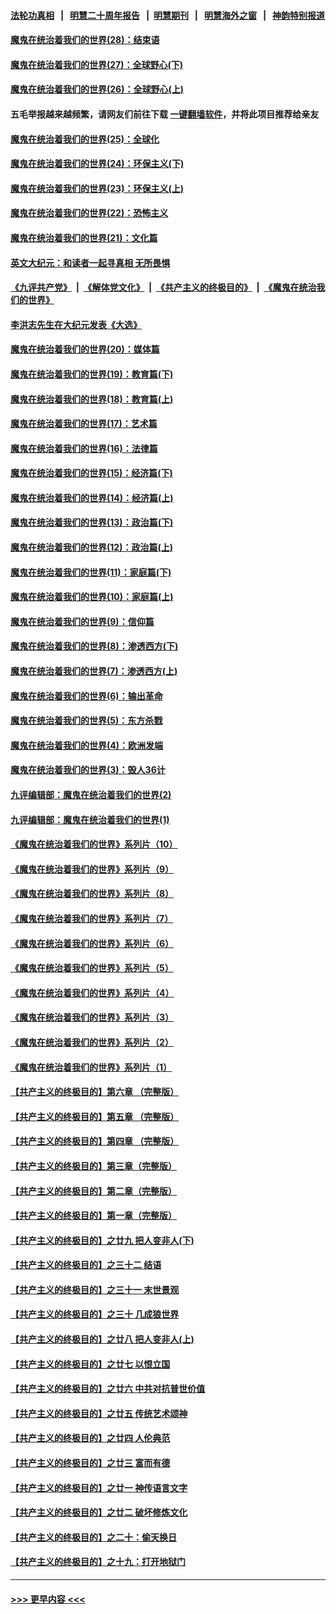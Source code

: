 #### [法轮功真相](https://github.com/gfw-breaker/truth/blob/master/README.md?t=0) &nbsp;&nbsp;|&nbsp;&nbsp; [明慧二十周年报告](https://github.com/gfw-breaker/mh-reports/blob/master/README.md?t=0) &nbsp;&nbsp;|&nbsp;&nbsp;[明慧期刊](https://github.com/gfw-breaker/mh-qikan) &nbsp;&nbsp;|&nbsp;&nbsp; [明慧海外之窗](https://github.com/gfw-breaker/mh-news/blob/master/README.md?t=0) &nbsp;&nbsp;|&nbsp;&nbsp; [神韵特别报道](https://github.com/gfw-breaker/mh-news/blob/master/shenyun.md?t=0)
#### [魔鬼在统治着我们的世界(28)：结束语](../pages/nsc422/n10936246.md?t=07051451) 
#### [魔鬼在统治着我们的世界(27)：全球野心(下)](../pages/nsc422/n10928319.md?t=07051451) 
#### [魔鬼在统治着我们的世界(26)：全球野心(上)](../pages/nsc422/n10900318.md?t=07051451) 
#### 五毛举报越来越频繁，请网友们前往下载 [一键翻墙软件](https://github.com/gfw-breaker/ssr-accounts)，并将此项目推荐给亲友
#### [魔鬼在统治着我们的世界(25)：全球化](../pages/nsc422/n10788205.md?t=07051451) 
#### [魔鬼在统治着我们的世界(24)：环保主义(下)](../pages/nsc422/n10695307.md?t=07051451) 
#### [魔鬼在统治着我们的世界(23)：环保主义(上)](../pages/nsc422/n10688613.md?t=07051451) 
#### [魔鬼在统治着我们的世界(22)：恐怖主义](../pages/nsc422/n10614727.md?t=07051451) 
#### [魔鬼在统治着我们的世界(21)：文化篇](../pages/nsc422/n10597706.md?t=07051451) 
#### [英文大纪元：和读者一起寻真相 无所畏惧](../pages/nsc422/n12542027.md?t=07051451) 
#### [《九评共产党》](https://github.com/begood0513/9ping.md/blob/master/README.md) &nbsp;|&nbsp; [《解体党文化》](../../../../jtdwh.md/blob/master/README.md)  &nbsp;|&nbsp; [《共产主义的终极目的》](../../../../gczydzjmd.md/blob/master/README.md) &nbsp;|&nbsp; [《魔鬼在统治我们的世界》](../../../../mgztzwmdsj.md/blob/master/README.md) 
#### [李洪志先生在大纪元发表《大选》](../pages/nsc422/n12534746.md?t=07051451) 
#### [魔鬼在统治着我们的世界(20)：媒体篇](../pages/nsc422/n10586579.md?t=07051451) 
#### [魔鬼在统治着我们的世界(19)：教育篇(下)](../pages/nsc422/n10564808.md?t=07051451) 
#### [魔鬼在统治着我们的世界(18)：教育篇(上)](../pages/nsc422/n10526970.md?t=07051451) 
#### [魔鬼在统治着我们的世界(17)：艺术篇](../pages/nsc422/n10499093.md?t=07051451) 
#### [魔鬼在统治着我们的世界(16)：法律篇](../pages/nsc422/n10485969.md?t=07051451) 
#### [魔鬼在统治着我们的世界(15)：经济篇(下)](../pages/nsc422/n10469975.md?t=07051451) 
#### [魔鬼在统治着我们的世界(14)：经济篇(上)](../pages/nsc422/n10457370.md?t=07051451) 
#### [魔鬼在统治着我们的世界(13)：政治篇(下)](../pages/nsc422/n10448270.md?t=07051451) 
#### [魔鬼在统治着我们的世界(12)：政治篇(上)](../pages/nsc422/n10444576.md?t=07051451) 
#### [魔鬼在统治着我们的世界(11)：家庭篇(下)](../pages/nsc422/n10440961.md?t=07051451) 
#### [魔鬼在统治着我们的世界(10)：家庭篇(上)](../pages/nsc422/n10435448.md?t=07051451) 
#### [魔鬼在统治着我们的世界(9)：信仰篇](../pages/nsc422/n10432159.md?t=07051451) 
#### [魔鬼在统治着我们的世界(8)：渗透西方(下)](../pages/nsc422/n10429603.md?t=07051451) 
#### [魔鬼在统治着我们的世界(7)：渗透西方(上)](../pages/nsc422/n10426013.md?t=07051451) 
#### [魔鬼在统治着我们的世界(6)：输出革命](../pages/nsc422/n10421536.md?t=07051451) 
#### [魔鬼在统治着我们的世界(5)：东方杀戮](../pages/nsc422/n10417707.md?t=07051451) 
#### [魔鬼在统治着我们的世界(4)：欧洲发端](../pages/nsc422/n10414890.md?t=07051451) 
#### [魔鬼在统治着我们的世界(3)：毁人36计](../pages/nsc422/n10411583.md?t=07051451) 
#### [九评编辑部：魔鬼在统治着我们的世界(2)](../pages/nsc422/n10410036.md?t=07051451) 
#### [九评编辑部：魔鬼在统治着我们的世界(1)](../pages/nsc422/n10406825.md?t=07051451) 
#### [《魔鬼在统治着我们的世界》系列片（10）](../pages/nsc422/n12292670.md?t=07051451) 
#### [《魔鬼在统治着我们的世界》系列片（9）](../pages/nsc422/n12290859.md?t=07051451) 
#### [《魔鬼在统治着我们的世界》系列片（8）](../pages/nsc422/n12287445.md?t=07051451) 
#### [《魔鬼在统治着我们的世界》系列片（7）](../pages/nsc422/n12283425.md?t=07051451) 
#### [《魔鬼在统治着我们的世界》系列片（6）](../pages/nsc422/n12282314.md?t=07051451) 
#### [《魔鬼在统治着我们的世界》系列片（5）](../pages/nsc422/n12281419.md?t=07051451) 
#### [《魔鬼在统治着我们的世界》系列片（4）](../pages/nsc422/n12274024.md?t=07051451) 
#### [《魔鬼在统治着我们的世界》系列片（3）](../pages/nsc422/n12271322.md?t=07051451) 
#### [《魔鬼在统治着我们的世界》系列片（2）](../pages/nsc422/n12269049.md?t=07051451) 
#### [《魔鬼在统治着我们的世界》系列片（1）](../pages/nsc422/n12267575.md?t=07051451) 
#### [【共产主义的终极目的】第六章 （完整版）](../pages/nsc422/n11428913.md?t=07051451) 
#### [【共产主义的终极目的】第五章 （完整版）](../pages/nsc422/n11428912.md?t=07051451) 
#### [【共产主义的终极目的】第四章 （完整版）](../pages/nsc422/n11428907.md?t=07051451) 
#### [【共产主义的终极目的】第三章（完整版）](../pages/nsc422/n11428848.md?t=07051451) 
#### [【共产主义的终极目的】第二章（完整版）](../pages/nsc422/n11428831.md?t=07051451) 
#### [【共产主义的终极目的】第一章（完整版）](../pages/nsc422/n11417651.md?t=07051451) 
#### [【共产主义的终极目的】之廿九 把人变非人(下)](../pages/nsc422/n11344140.md?t=07051451) 
#### [【共产主义的终极目的】之三十二 结语](../pages/nsc422/n11360535.md?t=07051451) 
#### [【共产主义的终极目的】之三十一 末世景观](../pages/nsc422/n11351129.md?t=07051451) 
#### [【共产主义的终极目的】之三十 几成狼世界](../pages/nsc422/n11348280.md?t=07051451) 
#### [【共产主义的终极目的】之廿八 把人变非人(上)](../pages/nsc422/n11340492.md?t=07051451) 
#### [【共产主义的终极目的】之廿七 以恨立国](../pages/nsc422/n11336944.md?t=07051451) 
#### [【共产主义的终极目的】之廿六 中共对抗普世价值](../pages/nsc422/n11324785.md?t=07051451) 
#### [【共产主义的终极目的】之廿五 传统艺术颂神](../pages/nsc422/n11296396.md?t=07051451) 
#### [【共产主义的终极目的】之廿四 人伦典范](../pages/nsc422/n11296397.md?t=07051451) 
#### [【共产主义的终极目的】之廿三 富而有德](../pages/nsc422/n11283598.md?t=07051451) 
#### [【共产主义的终极目的】之廿一 神传语言文字](../pages/nsc422/n11263265.md?t=07051451) 
#### [【共产主义的终极目的】之廿二 破坏修炼文化](../pages/nsc422/n11245728.md?t=07051451) 
#### [【共产主义的终极目的】之二十：偷天换日](../pages/nsc422/n11238846.md?t=07051451) 
#### [【共产主义的终极目的】之十九：打开地狱门](../pages/nsc422/n11206376.md?t=07051451) 

----
#### [ >>> 更早内容 <<< ](../indexes/nsc422-earlier.md)
